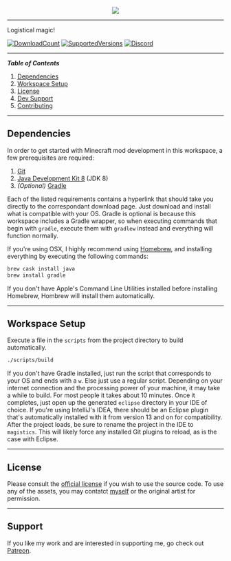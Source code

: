 <p align="center"><img src="https://github.com/T145/magistics/blob/1.11.2/src/main/resources/logo.png"/></p>

***

Logistical magic!

[![DownloadCount](http://cf.way2muchnoise.eu/magistics.svg)](https://minecraft.curseforge.com/projects/magistics)
[![SupportedVersions](http://cf.way2muchnoise.eu/versions/For%20MC%20_magistics_all.svg)](https://minecraft.curseforge.com/projects/magistics)
[![Discord](https://user-images.githubusercontent.com/7288322/34429152-141689f8-ecb9-11e7-8003-b5a10a5fcb29.png)](https://discord.gg/UqUZn3U)

---
**_Table of Contents_**

1. [Dependencies](https://github.com/T145/magistics#dependencies)
2. [Workspace Setup](https://github.com/T145/magistics#workspace-setup)
3. [License](https://github.com/T145/magistics#development)
4. [Dev Support](https://github.com/T145/magistics#support)
5. [Contributing](https://github.com/T145/magistics/blob/1.11.2/.github/CONTRIBUTING.md)

---

## Dependencies

In order to get started with Minecraft mod development in this workspace, a few prerequisites are required:

1. [Git](https://git-scm.com/downloads)
2. [Java Development Kit 8](http://www.oracle.com/technetwork/java/javase/downloads/jdk8-downloads-2133151.html) (JDK 8)
3. *(Optional)* [Gradle](http://gradle.org/gradle-download/)

Each of the listed requirements contains a hyperlink that should take you directly to the correspondant download page.
Just download and install what is compatible with your OS.
Gradle is optional is because this workspace includes a Gradle wrapper,
so when executing commands that begin with `gradle`,
execute them with `gradlew` instead and everything will function normally.

If you're using OSX, I highly recommend using [Homebrew](https://brew.sh/),
and installing everything by executing the following commands:
```bash
brew cask install java
brew install gradle
```
If you don't have Apple's Command Line Utilities installed before installing Homebrew, Hombrew will install them automatically.

---

## Workspace Setup

Execute a file in the `scripts` from the project directory to build automatically.
```bash
./scripts/build
```
If you don't have Gradle installed, just run the script that corresponds to your OS and ends with a `w`.
Else just use a regular script.
Depending on your internet connection and the processing power of your machine, it may take a while to build.
For most people it takes about 10 minutes.
Once it completes, just open up the generated `eclipse` directory in your IDE of choice.
If you're using IntelliJ's IDEA,
there should be an Eclipse plugin that's automatically installed with it from version 13 and on for compatibility.
After the project loads, be sure to rename the project in the IDE to `magistics`.
This will likely force any installed Git plugins to reload, as is the case with Eclipse.

---

## License

Please consult the [official license](http://www.apache.org/licenses/LICENSE-2.0) if you wish to use the source code.
To use any of the assets, you may contatct [myself](https://github.com/T145) or the original artist for permission.

---

## Support

If you like my work and are interested in supporting me, go check out [Patreon](https://www.patreon.com/user?u=152139).
